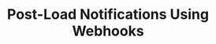 ---
title: Post-Load Notifications Using Webhooks
permalink: /account-security/post-load-notifications
keywords: loading notifications, load notification, post-load, webhook, notify load
summary: "Set up post-load notifications using webhooks."

layout: general
key: "post-load-notifications"
toc: true

weight: 1

enterprise: true
enterprise-cta:
  feature: "Post-load notifications "
  title: "{{ site.data.strings.enterprise.title.are-an | prepend: page.enterprise-cta.feature }}"
  copy: "{{ site.data.strings.enterprise.copy.are-an | prepend: page.enterprise-cta.feature | flatify }}"

# -------------------------- #
#       Introduction         #
# -------------------------- #

intro: |
  {% include misc/data-files.html %}

# -------------------------- #
#           Content          #
# -------------------------- #

sections:
  - title: ""
    anchor: ""
    summary: ""
    content: |
      todo
---